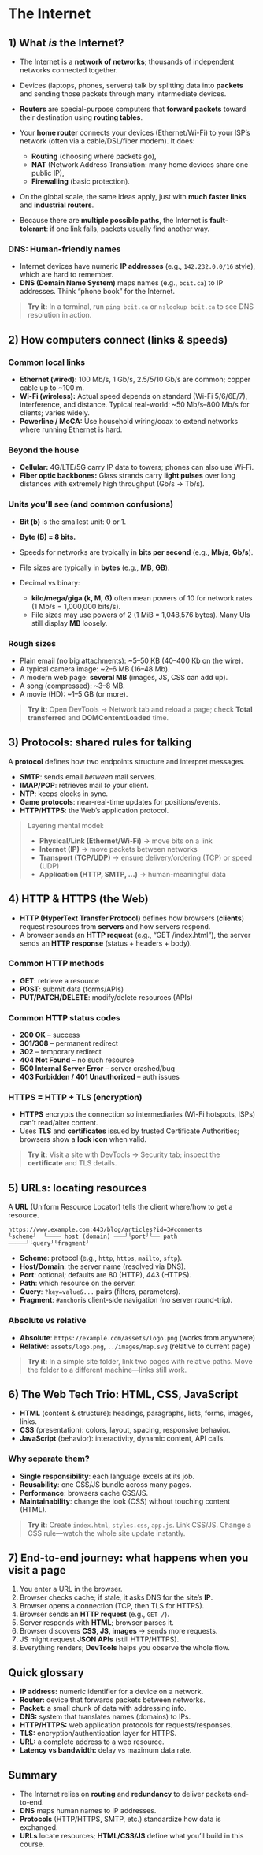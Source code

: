 
# The Internet 

## 1) What *is* the Internet?

* The Internet is a **network of networks**; thousands of independent networks connected together.
* Devices (laptops, phones, servers) talk by splitting data into **packets** and sending those packets through many intermediate devices.
* **Routers** are special-purpose computers that **forward packets** toward their destination using **routing tables**.
* Your **home router** connects your devices (Ethernet/Wi-Fi) to your ISP’s network (often via a cable/DSL/fiber modem). It does:

  * **Routing** (choosing where packets go),
  * **NAT** (Network Address Translation: many home devices share one public IP),
  * **Firewalling** (basic protection).
* On the global scale, the same ideas apply, just with **much faster links** and **industrial routers**.
* Because there are **multiple possible paths**, the Internet is **fault-tolerant**: if one link fails, packets usually find another way.

### DNS: Human-friendly names

* Internet devices have numeric **IP addresses** (e.g., `142.232.0.0/16` style), which are hard to remember.
* **DNS (Domain Name System)** maps names (e.g., `bcit.ca`) to IP addresses. Think “phone book” for the Internet.

> **Try it:** In a terminal, run `ping bcit.ca` or `nslookup bcit.ca` to see DNS resolution in action.


## 2) How computers connect (links & speeds)

### Common local links

* **Ethernet (wired):** 100 Mb/s, 1 Gb/s, 2.5/5/10 Gb/s are common; copper cable up to \~100 m.
* **Wi-Fi (wireless):** Actual speed depends on standard (Wi-Fi 5/6/6E/7), interference, and distance. Typical real-world: \~50 Mb/s–800 Mb/s for clients; varies widely.
* **Powerline / MoCA:** Use household wiring/coax to extend networks where running Ethernet is hard.

### Beyond the house

* **Cellular:** 4G/LTE/5G carry IP data to towers; phones can also use Wi-Fi.
* **Fiber optic backbones:** Glass strands carry **light pulses** over long distances with extremely high throughput (Gb/s → Tb/s).

### Units you’ll see (and common confusions)

* **Bit (b)** is the smallest unit: 0 or 1.
* **Byte (B) = 8 bits.**
* Speeds for networks are typically in **bits per second** (e.g., **Mb/s**, **Gb/s**).
* File sizes are typically in **bytes** (e.g., **MB**, **GB**).
* Decimal vs binary:

  * **kilo/mega/giga (k, M, G)** often mean powers of 10 for network rates (1 Mb/s = 1,000,000 bits/s).
  * File sizes may use powers of 2 (1 MiB = 1,048,576 bytes). Many UIs still display **MB** loosely.

### Rough sizes

* Plain email (no big attachments): \~5–50 KB (40–400 Kb on the wire).
* A typical camera image: \~2–6 MB (16–48 Mb).
* A modern web page: **several MB** (images, JS, CSS can add up).
* A song (compressed): \~3–8 MB.
* A movie (HD): \~1–5 GB (or more).

> **Try it:** Open DevTools → Network tab and reload a page; check **Total transferred** and **DOMContentLoaded** time.

## 3) Protocols: shared rules for talking

A **protocol** defines how two endpoints structure and interpret messages.

* **SMTP**: sends email *between* mail servers.
* **IMAP/POP**: retrieves mail *to* your client.
* **NTP**: keeps clocks in sync.
* **Game protocols**: near-real-time updates for positions/events.
* **HTTP**/**HTTPS**: the Web’s application protocol.

> Layering mental model:
>
> * **Physical/Link (Ethernet/Wi-Fi)** → move bits on a link
> * **Internet (IP)** → move packets between networks
> * **Transport (TCP/UDP)** → ensure delivery/ordering (TCP) or speed (UDP)
> * **Application (HTTP, SMTP, …)** → human-meaningful data


<!-- Here’s the relationship 

---

<!-- ### 1. **Protocols “live” at specific layers**

Each **layer** in the network stack has a **role**, and protocols are the concrete rules/mechanisms that operate at that layer.

* Example: At the **Transport Layer**, **TCP** and **UDP** define how applications exchange data reliably or quickly.
* At the **Application Layer**, **HTTP**, **SMTP**, and **IMAP** define how human-meaningful tasks (web browsing, email) happen.

---

### 2. **Layers hide complexity**

A higher layer doesn’t need to know how the lower layer works in detail—it just trusts its service.

* HTTP doesn’t care whether the message crosses Wi-Fi, Ethernet, or fiber; it only cares that TCP provides a reliable stream.
* SMTP relies on TCP for ordering and delivery, but focuses only on *email message structure*.

---

### 3. **Protocols build on each other**

Protocols often **stack vertically** across layers. For example:

* **HTTP** (Application) runs on **TCP** (Transport), which runs on **IP** (Internet), which runs on **Ethernet/Wi-Fi** (Link/Physical).
* Each layer adds headers or formatting for its purpose, then hands data down to the next.

---

### 4. **Mental model**

* **Layer = abstraction / service.**
* **Protocol = implementation / rules.**

So, you can think of **layers as “what needs to be done”** (move bits, deliver packets, deliver messages), and **protocols as “how it’s done”** at that layer (Ethernet, IP, TCP, HTTP).
 -->


## 4) HTTP & HTTPS (the Web)

* **HTTP (HyperText Transfer Protocol)** defines how browsers (**clients**) request resources from **servers** and how servers respond.
* A browser sends an **HTTP request** (e.g., “GET /index.html”), the server sends an **HTTP response** (status + headers + body).

### Common HTTP methods

* **GET**: retrieve a resource
* **POST**: submit data (forms/APIs)
* **PUT/PATCH/DELETE**: modify/delete resources (APIs)

### Common HTTP status codes

* **200 OK** – success
* **301/308** – permanent redirect
* **302** – temporary redirect
* **404 Not Found** – no such resource
* **500 Internal Server Error** – server crashed/bug
* **403 Forbidden / 401 Unauthorized** – auth issues

### HTTPS = HTTP + TLS (encryption)

* **HTTPS** encrypts the connection so intermediaries (Wi-Fi hotspots, ISPs) can’t read/alter content.
* Uses **TLS** and **certificates** issued by trusted Certificate Authorities; browsers show a **lock icon** when valid.

> **Try it:** Visit a site with DevTools → Security tab; inspect the **certificate** and TLS details.


## 5) URLs: locating resources

A **URL** (Uniform Resource Locator) tells the client where/how to get a resource.

```
https://www.example.com:443/blog/articles?id=3#comments
└scheme┘  └──── host (domain) ───┘└port┘└── path ─────┘└query┘└fragment┘
```

* **Scheme**: protocol (e.g., `http`, `https`, `mailto`, `sftp`).
* **Host/Domain**: the server name (resolved via DNS).
* **Port**: optional; defaults are 80 (HTTP), 443 (HTTPS).
* **Path**: which resource on the server.
* **Query**: `?key=value&...` pairs (filters, parameters).
* **Fragment**: `#anchor`is client-side navigation (no server round-trip).

### Absolute vs relative

* **Absolute**: `https://example.com/assets/logo.png` (works from anywhere)
* **Relative**: `assets/logo.png`, `../images/map.svg` (relative to current page)

> **Try it:** In a simple site folder, link two pages with relative paths. Move the folder to a different machine—links still work.


## 6) The Web Tech Trio: HTML, CSS, JavaScript

* **HTML** (content & structure): headings, paragraphs, lists, forms, images, links.
* **CSS** (presentation): colors, layout, spacing, responsive behavior.
* **JavaScript** (behavior): interactivity, dynamic content, API calls.

### Why separate them?

* **Single responsibility**: each language excels at its job.
* **Reusability**: one CSS/JS bundle across many pages.
* **Performance**: browsers cache CSS/JS.
* **Maintainability**: change the look (CSS) without touching content (HTML).

> **Try it:** Create `index.html`, `styles.css`, `app.js`. Link CSS/JS. Change a CSS rule—watch the whole site update instantly.


## 7) End-to-end journey: what happens when you visit a page

1. You enter a URL in the browser.
2. Browser checks cache; if stale, it asks DNS for the site’s **IP**.
3. Browser opens a connection (TCP, then TLS for HTTPS).
4. Browser sends an **HTTP request** (e.g., `GET /`).
5. Server responds with **HTML**; browser parses it.
6. Browser discovers **CSS, JS, images** → sends more requests.
7. JS might request **JSON APIs** (still HTTP/HTTPS).
8. Everything renders; **DevTools** helps you observe the whole flow.



## Quick glossary

* **IP address:** numeric identifier for a device on a network.
* **Router:** device that forwards packets between networks.
* **Packet:** a small chunk of data with addressing info.
* **DNS:** system that translates names (domains) to IPs.
* **HTTP/HTTPS:** web application protocols for requests/responses.
* **TLS:** encryption/authentication layer for HTTPS.
* **URL:** a complete address to a web resource.
* **Latency vs bandwidth:** delay vs maximum data rate.


## Summary

* The Internet relies on **routing** and **redundancy** to deliver packets end-to-end.
* **DNS** maps human names to IP addresses.
* **Protocols** (HTTP/HTTPS, SMTP, etc.) standardize how data is exchanged.
* **URLs** locate resources; **HTML/CSS/JS** define what you’ll build in this course.

